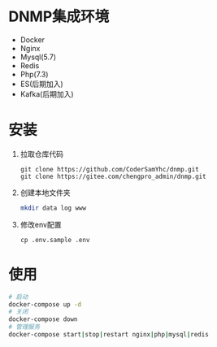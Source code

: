 # DNMP集成环境
- Docker
- Nginx
- Mysql(5.7)
- Redis
- Php(7.3)
- ES(后期加入)
- Kafka(后期加入)
# 安装
1. 拉取仓库代码
    ```git
    git clone https://github.com/CoderSamYhc/dnmp.git
   git clone https://gitee.com/chengpro_admin/dnmp.git
    ```
2. 创建本地文件夹
    ```bash
    mkdir data log www
    ```
3. 修改env配置
    ```$xslt
    cp .env.sample .env
    ```
# 使用
```bash
# 启动
docker-compose up -d
# 关闭
docker-compose down
# 管理服务
docker-compose start|stop|restart nginx|php|mysql|redis
```